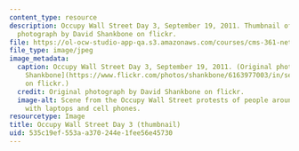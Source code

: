 ```yaml
---
content_type: resource
description: Occupy Wall Street Day 3, September 19, 2011. Thumbnail of an original
  photograph by David Shankbone on flickr.
file: https://ol-ocw-studio-app-qa.s3.amazonaws.com/courses/cms-361-networked-social-movements-media-mobilization-spring-2014/535c19ef553aa370244e1fee56e45730_cms-361s14-th.jpg
file_type: image/jpeg
image_metadata:
  caption: Occupy Wall Street Day 3, September 19, 2011. (Original photograph by [David
    Shankbone](https://www.flickr.com/photos/shankbone/6163977003/in/set-72157627710064844)
    on flickr.)
  credit: Original photograph by David Shankbone on flickr.
  image-alt: Scene from the Occupy Wall Street protests of people around a table covered
    with laptops and cell phones.
resourcetype: Image
title: Occupy Wall Street Day 3 (thumbnail)
uid: 535c19ef-553a-a370-244e-1fee56e45730
---
```

